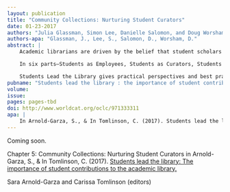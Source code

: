 ```yaml
---
layout: publication
title: "Community Collections: Nurturing Student Curators"
date: 01-23-2017
authors: "Julia Glassman, Simon Lee, Danielle Salomon, and Doug Worsham"
authors-apa: "Glassman, J., Lee, S., Salomon, D., Worsham, D."
abstract: |
    Academic librarians are driven by the belief that student scholars are at the heart of the library. Our collections, programs, and services become meaningful when students use and learn from them. We build our websites and other digital services, our buildings, marketing and communication strategies, and content to meet their needs. The library exists, at least in large part, for the students—and student employment, leadership, and input into the library can increase engagement and outreach and improve both the library and the students it employs. 

    In six parts—Students as Employees, Students as Curators, Students as Ambassadors, the Library as Client, Student Groups as Library Leaders, and Students as Library Designers—Students Lead the Library provides case studies of programs and initiatives that seek student input, assistance, and leadership in the academic library. Through the library, students can develop leadership skills, cultivate high levels of engagement, and offer peer learning opportunities. Through the students, libraries can create participatory design processes, enhancement and transformation of the library’s core functions, and expressed library value for stakeholders. 

    Students Lead the Library gives practical perspectives and best practices for implementing these kinds of initiatives in ways that can be easily adopted to fit many different needs and circumstances. It’s useful to libraries seeking to improve their services to students, reach out to new student populations, give students experiential learning opportunities, and even mitigate staffing shortages.
pubname: "Students lead the library : the importance of student contributions to the academic library"
volume: 
issue: 
pages: pages-tbd
doi: http://www.worldcat.org/oclc/971333311
apa: |
    In Arnold-Garza, S., & In Tomlinson, C. (2017). Students lead the library: The importance of student contributions to the academic library.
---
```

Coming soon.

Chapter 5: Community Collections: Nurturing Student Curators in Arnold-Garza, S., & In Tomlinson, C. (2017). [Students lead the library: The importance of student contributions to the academic library.](http://www.worldcat.org/oclc/971333311)

Sara Arnold-Garza and Carissa Tomlinson (editors)
